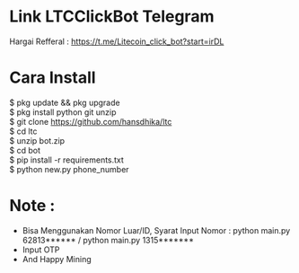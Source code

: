 # Link LTCClickBot Telegram
Hargai Refferal : https://t.me/Litecoin_click_bot?start=irDL

# Cara Install 
$ pkg update && pkg upgrade<br>
$ pkg install python git unzip<br>
$ git clone https://github.com/hansdhika/ltc<br>
$ cd ltc<br>
$ unzip bot.zip<br>
$ cd bot<br>
$ pip install -r requirements.txt<br>
$ python new.py phone_number<br>

# Note :
- Bisa Menggunakan Nomor Luar/ID, Syarat Input Nomor : python main.py 62813****** / python main.py 1315*******
- Input OTP
- And Happy Mining
